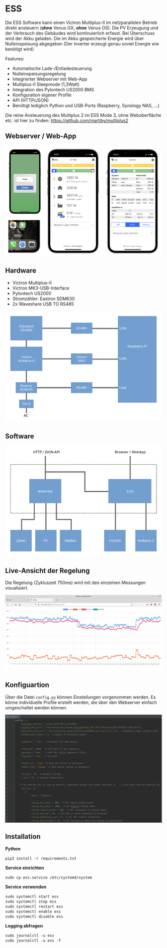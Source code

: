 # ESS

Die ESS Software kann einen Victron Multiplus-II im netzparallelen Betrieb direkt ansteuern (**ohne** Venus GX, **ohne** Venus OS).
Die PV Erzeugung und der Verbrauch des Gebäudes wird kontinuierlich erfasst. Bei Überschuss wird der Akku geladen. 
Die im Akku gespeicherte Energie wird über Nulleinspeisung abgegeben (Der Inverter erzeugt genau soviel Energie wie benötigt wird)

Features:
* Automatische Lade-/Entladesteuerung
* Nulleinspeisungsregelung
* Integrierter Webserver mit Web-App
* Multiplus-II Sleepmode (1,3Watt)
* Integration des Pylontech US2000 BMS 
* Konfiguration eigener Profile 
* API (HTTP/JSON)
* Benötigt lediglich Python und USB-Ports (Raspberry, Synology NAS, ...)

Die reine Ansteuerung des Multiplus 2 im ESS Mode 3, ohne Weboberfläche etc. ist hier zu finden: https://github.com/martiby/multiplus2

## Webserver / Web-App

![](doc/ess_web_app.png)

## Hardware

* Victron Multiplus-II 
* Victron MK3-USB-Interface
* Pylontech US2000
* Stromzähler: Eastron SDM630 
* 2x Waveshare USB TO RS485 

![](doc/ess_hw_block.png)

## Software

![](doc/ess_sw_block.png)

## Live-Ansicht der Regelung

Die Regelung (Zykluszeit 750ms) wird mit den einzelnen Messungen visualisiert. 

![](doc/ess_trace_feed.png)

## Konfiguartion

Über die Datei `config.py` können Einstellungen vorgenommen werden. Es könne individuelle Profile erstellt werden, die
über den Webserver einfach umgeschaltet werden können. 

![](doc/ess_config.png)


## Installation

**Python**
 
    pip3 install -r requirements.txt

**Service einrichten**  

    sudo cp ess.service /etc/systemd/system

**Service verwenden** 

    sudo systemctl start ess
    sudo systemctl stop ess
    sudo systemctl restart ess
    sudo systemctl enable ess
    sudo systemctl disable ess

**Logging abfragen**

    sudo journalctl -u ess
    sudo journalctl -u ess -f